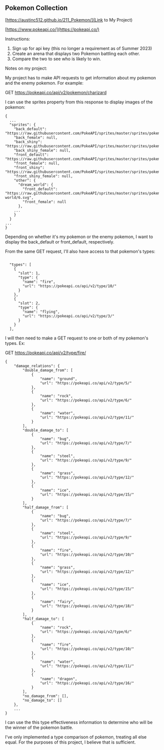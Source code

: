 ## Pokemon Collection

[https://austinc512.github.io/211_Pokemon/](Link to My Project)

[https://www.pokeapi.co/](https://pokeapi.co/)

Instructions:

1. Sign up for api key (this no longer a requirement as of Summer 2023)
2. Create an arena that displays two Pokemon battling each other.
3. Compare the two to see who is likely to win.

Notes on my project:

My project has to make API requests to get information about my pokemon and the enemy pokemon.
For example:

GET https://pokeapi.co/api/v2/pokemon/charizard

I can use the sprites property from this response to display images of the pokemon:

```
{
  ...
  "sprites": {
    "back_default": "https://raw.githubusercontent.com/PokeAPI/sprites/master/sprites/pokemon/back/6.png",
    "back_female": null,
    "back_shiny": "https://raw.githubusercontent.com/PokeAPI/sprites/master/sprites/pokemon/back/shiny/6.png",
    "back_shiny_female": null,
    "front_default": "https://raw.githubusercontent.com/PokeAPI/sprites/master/sprites/pokemon/6.png",
    "front_female": null,
    "front_shiny": "https://raw.githubusercontent.com/PokeAPI/sprites/master/sprites/pokemon/shiny/6.png",
    "front_shiny_female": null,
    "other": {
      "dream_world": {
        "front_default": "https://raw.githubusercontent.com/PokeAPI/sprites/master/sprites/pokemon/other/dream-world/6.svg",
        "front_female": null
      },
    ...
    }
  }
...
}
```

Depending on whether it's my pokemon or the enemy pokemon, I want to display the back_default or front_default, respectively.

From the same GET request, I'll also have access to that pokemon's types:

```

  "types": [
    {
      "slot": 1,
      "type": {
        "name": "fire",
        "url": "https://pokeapi.co/api/v2/type/10/"
      }
    },
    {
      "slot": 2,
      "type": {
        "name": "flying",
        "url": "https://pokeapi.co/api/v2/type/3/"
      }
    }
  ],
```

I will then need to make a GET request to one or both of my pokemon's types.
Ex:

GET https://pokeapi.co/api/v2/type/fire/

```
{
    "damage_relations": {
        "double_damage_from": [
            {
                "name": "ground",
                "url": "https://pokeapi.co/api/v2/type/5/"
            },
            {
                "name": "rock",
                "url": "https://pokeapi.co/api/v2/type/6/"
            },
            {
                "name": "water",
                "url": "https://pokeapi.co/api/v2/type/11/"
            }
        ],
        "double_damage_to": [
            {
                "name": "bug",
                "url": "https://pokeapi.co/api/v2/type/7/"
            },
            {
                "name": "steel",
                "url": "https://pokeapi.co/api/v2/type/9/"
            },
            {
                "name": "grass",
                "url": "https://pokeapi.co/api/v2/type/12/"
            },
            {
                "name": "ice",
                "url": "https://pokeapi.co/api/v2/type/15/"
            }
        ],
        "half_damage_from": [
            {
                "name": "bug",
                "url": "https://pokeapi.co/api/v2/type/7/"
            },
            {
                "name": "steel",
                "url": "https://pokeapi.co/api/v2/type/9/"
            },
            {
                "name": "fire",
                "url": "https://pokeapi.co/api/v2/type/10/"
            },
            {
                "name": "grass",
                "url": "https://pokeapi.co/api/v2/type/12/"
            },
            {
                "name": "ice",
                "url": "https://pokeapi.co/api/v2/type/15/"
            },
            {
                "name": "fairy",
                "url": "https://pokeapi.co/api/v2/type/18/"
            }
        ],
        "half_damage_to": [
            {
                "name": "rock",
                "url": "https://pokeapi.co/api/v2/type/6/"
            },
            {
                "name": "fire",
                "url": "https://pokeapi.co/api/v2/type/10/"
            },
            {
                "name": "water",
                "url": "https://pokeapi.co/api/v2/type/11/"
            },
            {
                "name": "dragon",
                "url": "https://pokeapi.co/api/v2/type/16/"
            }
        ],
        "no_damage_from": [],
        "no_damage_to": []
    },
    ...
}
```

I can use the this type effectiveness information to determine who will be the winner of the pokemon battle.

I've only implemented a type comparison of pokemon, treating all else equal. For the purposes of this project, I believe that is sufficient.
